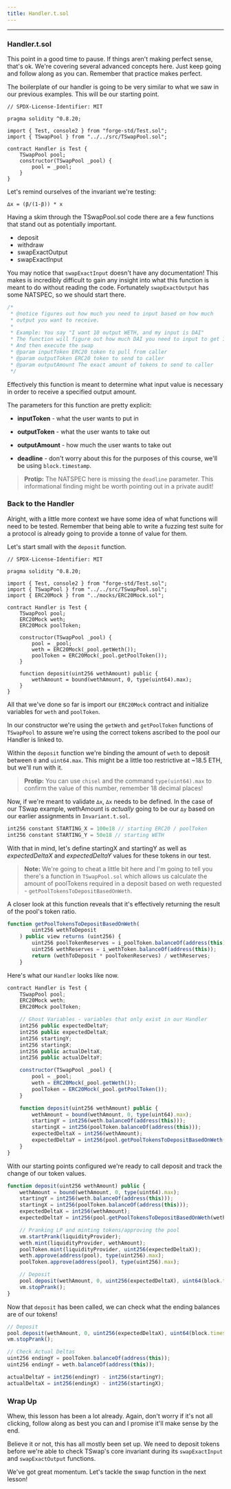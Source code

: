 ```yaml
---
title: Handler.t.sol
---
```


---

### Handler.t.sol

This point in a good time to pause. If things aren't making perfect sense, that's ok. We're covering several advanced concepts here. Just keep going and follow along as you can. Remember that practice makes perfect.

The boilerplate of our handler is going to be very similar to what we saw in our previous examples. This will be our starting point.

```solidity
// SPDX-License-Identifier: MIT

pragma solidity ^0.8.20;

import { Test, console2 } from "forge-std/Test.sol";
import { TSwapPool } from "../../src/TSwapPool.sol";

contract Handler is Test {
    TSwapPool pool;
    constructor(TSwapPool _pool) {
        pool = _pool;
    }
}
```

Let's remind ourselves of the invariant we're testing:

```
∆x = (β/(1-β)) * x
```

Having a skim through the TSwapPool.sol code there are a few functions that stand out as potentially important.

- deposit
- withdraw
- swapExactOutput
- swapExactInput

You may notice that `swapExactInput` doesn't have any documentation! This makes is incredibly difficult to gain any insight into what this function is meant to do without reading the code. Fortunately `swapExactOutput` has some NATSPEC, so we should start there.

```js
/*
 * @notice figures out how much you need to input based on how much
 * output you want to receive.
 *
 * Example: You say "I want 10 output WETH, and my input is DAI"
 * The function will figure out how much DAI you need to input to get 10 WETH
 * And then execute the swap
 * @param inputToken ERC20 token to pull from caller
 * @param outputToken ERC20 token to send to caller
 * @param outputAmount The exact amount of tokens to send to caller
 */
```

Effectively this function is meant to determine what input value is necessary in order to receive a specified output amount.

The parameters for this function are pretty explicit:

- **inputToken** - what the user wants to put in

- **outputToken** - what the user wants to take out

- **outputAmount** - how much the user wants to take out

- **deadline** - don't worry about this for the purposes of this course, we'll be using `block.timestamp`.

> **Protip:** The NATSPEC here is missing the `deadline` parameter. This informational finding might be worth pointing out in a private audit!

### Back to the Handler

Alright, with a little more context we have some idea of what functions will need to be tested. Remember that being able to write a fuzzing test suite for a protocol is already going to provide a tonne of value for them.

Let's start small with the `deposit` function.

```solidity
// SPDX-License-Identifier: MIT

pragma solidity ^0.8.20;

import { Test, console2 } from "forge-std/Test.sol";
import { TSwapPool } from "../../src/TSwapPool.sol";
import { ERC20Mock } from "../mocks/ERC20Mock.sol";

contract Handler is Test {
    TSwapPool pool;
    ERC20Mock weth;
    ERC20Mock poolToken;

    constructor(TSwapPool _pool) {
        pool = _pool;
        weth = ERC20Mock(_pool.getWeth());
        poolToken = ERC20Mock(_pool.getPoolToken());
    }

    function deposit(uint256 wethAmount) public {
        wethAmount = bound(wethAmount, 0, type(uint64).max);
    }
}
```

All that we've done so far is import our `ERC20Mock` contract and initialize variables for `weth` and `poolToken`.

In our constructor we're using the `getWeth` and `getPoolToken` functions of `TSwapPool` to assure we're using the correct tokens ascribed to the pool our Handler is linked to.

Within the `deposit` function we're binding the amount of `weth` to deposit between `0` and `uint64.max`. This might be a little too restrictive at ~18.5 ETH, but we'll run with it.

> **Protip:** You can use `chisel` and the command `type(uint64).max` to confirm the value of this number, remember 18 decimal places!

Now, if we're meant to validate `∆x`, `∆x` needs to be defined. In the case of our TSwap example, wethAmount is _actually_ going to be our `∆y` based on our earlier assignments in `Invariant.t.sol`.

```js
int256 constant STARTING_X = 100e18 // starting ERC20 / poolToken
int256 constant STARTING_Y = 50e18 // starting WETH
```

With that in mind, let's define startingX and startingY as well as _expectedDeltaX_ and _expectedDeltaY_ values for these tokens in our test.

> **Note:** We're going to cheat a little bit here and I'm going to tell you there's a function in `TSwapPool.sol` which allows us calculate the amount of poolTokens required in a deposit based on weth requested - `getPoolTokensToDepositBasedOnWeth`.

A closer look at this function reveals that it's effectively returning the result of the pool's token ratio.

```js
function getPoolTokensToDepositBasedOnWeth(
        uint256 wethToDeposit
    ) public view returns (uint256) {
        uint256 poolTokenReserves = i_poolToken.balanceOf(address(this));
        uint256 wethReserves = i_wethToken.balanceOf(address(this));
        return (wethToDeposit * poolTokenReserves) / wethReserves;
    }
```

Here's what our `Handler` looks like now.

```js
contract Handler is Test {
    TSwapPool pool;
    ERC20Mock weth;
    ERC20Mock poolToken;

    // Ghost Variables - variables that only exist in our Handler
    int256 public expectedDeltaY;
    int256 public expectedDeltaX;
    int256 startingY;
    int256 startingX;
    int256 public actualDeltaX;
    int256 public actualDeltaY;

    constructor(TSwapPool _pool) {
        pool = _pool;
        weth = ERC20Mock(_pool.getWeth());
        poolToken = ERC20Mock(_pool.getPoolToken());
    }

    function deposit(uint256 wethAmount) public {
        wethAmount = bound(wethAmount, 0, type(uint64).max);
        startingY = int256(weth.balanceOf(address(this)));
        startingX = int256(poolToken.balanceOf(address(this)));
        expectedDeltaX = int256(wethAmount);
        expectedDeltaY = int256(pool.getPoolTokensToDepositBasedOnWeth(wethAmount));
    }
}
```

With our starting points configured we're ready to call deposit and track the change of our token values.

```js
function deposit(uint256 wethAmount) public {
    wethAmount = bound(wethAmount, 0, type(uint64).max);
    startingY = int256(weth.balanceOf(address(this)));
    startingX = int256(poolToken.balanceOf(address(this)));
    expectedDeltaX = int256(wethAmount);
    expectedDeltaY = int256(pool.getPoolTokensToDepositBasedOnWeth(wethAmount));

    // Pranking LP and minting tokens/approving the pool
    vm.startPrank(liquidityProvider);
    weth.mint(liquidityProvider, wethAmount);
    poolToken.mint(liquidityProvider, uint256(expectedDeltaX));
    weth.approve(address(pool), type(uint256).max);
    poolToken.approve(address(pool), type(uint256).max);

    // Deposit
    pool.deposit(wethAmount, 0, uint256(expectedDeltaX), uint64(block.timestamp));
    vm.stopPrank();
}
```

Now that `deposit` has been called, we can check what the ending balances are of our tokens!

```js
// Deposit
pool.deposit(wethAmount, 0, uint256(expectedDeltaX), uint64(block.timestamp));
vm.stopPrank();

// Check Actual Deltas
uint256 endingY = poolToken.balanceOf(address(this));
uint256 endingY = weth.balanceOf(address(this));

actualDeltaY = int256(endingY) - int256(startingY);
actualDeltaX = int256(endingX) - int256(startingX);
```

### Wrap Up

Whew, this lesson has been a lot already. Again, don't worry if it's not all clicking, follow along as best you can and I promise it'll make sense by the end.

Believe it or not, this has all mostly been set up. We need to deposit tokens before we're able to check TSwap's core invariant during its `swapExactInput` and `swapExactOutput` functions.

We've got great momentum. Let's tackle the swap function in the next lesson!
